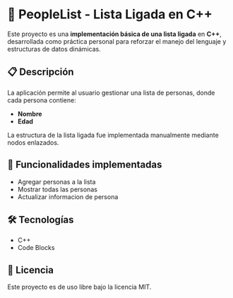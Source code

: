 # 🧾 PeopleList - Lista Ligada en C++

Este proyecto es una **implementación básica de una lista ligada** en **C++**, desarrollada como práctica personal para reforzar el manejo del lenguaje y estructuras de datos dinámicas.

## 📋 Descripción

La aplicación permite al usuario gestionar una lista de personas, donde cada persona contiene:
- **Nombre**
- **Edad**

La estructura de la lista ligada fue implementada manualmente mediante nodos enlazados.

## 🧪 Funcionalidades implementadas

- Agregar personas a la lista
- Mostrar todas las personas
- Actualizar informacion de persona

## 🛠️ Tecnologías

- C++
- Code Blocks

## 📄 Licencia
Este proyecto es de uso libre bajo la licencia MIT.
